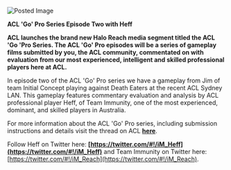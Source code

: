 ![Posted Image](http://i282.photobucket.com/albums/kk259/ilt12/5aclgoproseries.png)





**ACL 'Go' Pro Series Episode Two with Heff**





****ACL launches the brand new Halo Reach media segment titled the ACL 'Go 'Pro Series. The ACL 'Go' Pro episodes will be a series of gameplay films submitted by you, the ACL community, commentated on with evaluation from our most experienced, intelligent and skilled professional players here at ACL.****





In episode two of the ACL 'Go' Pro series we have a gameplay from Jim of team Initial Concept playing against Death Eaters at the recent ACL Sydney LAN. This gameplay features commentary evaluation and analysis by ACL professional player Heff, of Team Immunity, one of the most experienced, dominant, and skilled players in Australia.











For more information about the ACL 'Go' Pro series, including submission instructions and details visit the thread on ACL 
**[here](http://www.aclpro.com.au/forums/topic/11251-aclgopro-series-launched/)**.





Follow Heff on Twitter here: 
**[https://twitter.com/#!/iM_Heff](https://twitter.com/#!/iM_Heff)** and Team Immunity on Twitter here: 
[https://twitter.com/#!/iM_Reach](https://twitter.com/#!/iM_Reach).